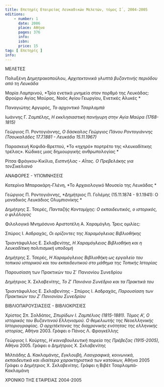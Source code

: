 ```yaml
---
title: Επετηρίς Εταιρείας Λευκαδικών Μελετών, τόμος Ι΄, 2004-2005
editions:
    - number: 1
      date: 2006
      place: Αθήνα
      pages: 376
      info: 
      isbn: 
      price: 15
tag: [ Επετηρίς ]
info: 
---
```


ΜΕΛΕΤΕΣ

Πολυξένη Δημητρακοπούλου, *Αρχιτεκτονικά γλυπτά βυζαντινής περιόδου από τη Λευκάδα*

Μαρία Λαμπρινού, *Τρία ενετικά μνημεία στον πορθμό της Λευκάδας: Φρούριο Αγίας Μαύρας, Ναός Αγίου Γεωργίου, Ενετικές Αλυκές *

Παναγιώτης Αργυρός, *Το αρχοντικό Τσαρλαμπά*

Ιωάννης Γ. Ζαμπέλης, *Η εκκλησιαστική πανήγυρη στην Αγία Μαύρα \(1768-1815\)*

Γεώργιος Π. Ροντογιάννης, *Ο δάσκαλος Γεώργιος Πάνου Ροντογιάννης \(Τσουκαλάδες 17.7.1881 - Λευκάδα 15.11.1967\)*

Παρασκευή Κοψιδά-Βρεττού, *Το «ηχηρό» πορτρέτο της «λευκαδίτικης τρέλας». Κώδικες μιας δημιουργικής ανθρωπολογίας *

Ρίτσα Φράγκου-Κικίλια, *Εισπνήλας - Αΐτας. Ο Πρεβελάκης για τονΣικελιανό*

ΑΝΑΦΟΡΕΣ - ΥΠΟΜΝΗΣΕΙΣ

Κατερίνα Μπαρακάρη-Γλένη, *Το Αρχαιολογικό Μουσείο της Λευκάδας *

Γεώργιος Π. Ροντογιάννης, *Δημήτριος Π. Γολέμης \(15.11.1874 - 9.1.1941\): Ο μοναδικός Λευκάδιος Ολυμπιονίκης *

Δημήτρης Σ. Τσερές, *Πανταζής Κοντομίχης: Ο εκπαιδευτικός, ο ιστορικός, ο φιλόλογος*

Φιλολογικό Μνημόσυνο Αριστοτέλη Α. Χαραμόγλη. Τρεις ομιλίες:

Σπύρος Ι. Ασδραχάς, *Οι ορίζοντες της Χαραμόγλειας Βιβλιοθήκης*

Τριαντάφυλλος Ε. Σκλαβενίτης, *Η Χαραμόγλειος Βιβλιοθήκη και η λευκαδίτικη πολιτισμική υποδομή*

Δημήτρης Σ. Τσερές, *Η Χαραμόγλειος Βιβλιοθήκη ως εργαλείο του τοπικού ιστορικού και του εκπαιδευτικού στο μάθημα της Τοπικής Ιστορίας*

Παρουσίαση των Πρακτικών του Ζ´ Πανιονίου Συνεδρίου

Δημήτριος Χ. Σκλαβενίτης, *Το Ζ´ Πανιόνιο Συνέδριο και τα Πρακτικά του*

Τριαντάφυλλος Ε. Σκλαβενίτης - Σπύρος Ι. Ασδραχάς, *Παρουσίαση των Πρακτικών του Ζ´ Πανιονίου Συνεδρίου*

ΒΙΒΛΙΟΠΑΡΟΥΣΙΑΣΕΙΣ - ΒΙΒΛΙΟΚΡΙΣΙΕΣ

Χρίστος Σπ. Σολδάτος, *Σπυρίδων Ι. Ζαμπέλιος \(1815-1881\). Τόμος Α', Ο ιστορικός του Βυζαντινού Ελληνισμού. Ο θεμελιωτής της Νεοελληνικής Ιστοριογραφίας. Ο αρχιτέκτονας της διαχρονικής ενότητας της ελληνικής ιστορίας,* Αθήνα 2003. Γράφει ο Πάνος Λ. Φραγκέλλης

Γεώργιος I. Κούρτης, *Η κοινοβουλευτική πορεία της Πρέβεζας \(1915-2005\),* Αθήνα 2005. Γράφει ο Δημήτριος X. Σκλαβενίτης

Μιλτιάδης Δ. Κακλαμάνης, *Εγκλουβή, Λαογραφικά, κοινωνικά, εκπαιδευτικά και ιδιαίτερα χαρακτηριστικά των κατοίκων,* Αθήνα 2005 Γράφει ο Δημήτριος X. Σκλαβενίτης. Γράφει η Βιβέτ Τσαρλαμπά-Κακλαμάνη

XPONIKO ΤΗΣ ΕΤΑΙΡΕΙΑΣ 2004-2005
